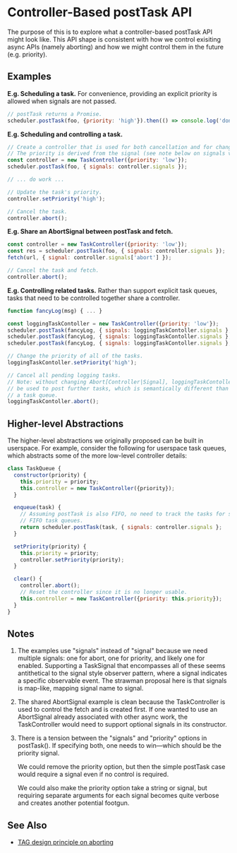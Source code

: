 # Controller-Based postTask API

The purpose of this is to explore what a controller-based postTask API might
look like. This API shape is consistent with how we control exisiting async
APIs (namely aborting) and how we might control them in the future (e.g.
priority).

## Examples

**E.g. Scheduling a task.**
For convenience, providing an explicit priority is allowed when signals are not
passed.

```javascript
// postTask returns a Promise.
scheduler.postTask(foo, {priority: 'high'}).then(() => console.log('done'));
```

**E.g. Scheduling and controlling a task.**
```javascript
// Create a controller that is used for both cancellation and for changing priority.
// The priority is derived from the signal (see note below on signals vs. priority option).
const controller = new TaskController({priority: 'low'});
scheduler.postTask(foo, { signals: controller.signals });

// ... do work ...

// Update the task's priority.
controller.setPriority('high');

// Cancel the task.
controller.abort();
```

**E.g. Share an AbortSignal between postTask and fetch.**
```javascript
const controller = new TaskController({priority: 'low'});
const res = scheduler.postTask(foo, { signals: controller.signals });
fetch(url, { signal: controller.signals['abort'] });

// Cancel the task and fetch.
controller.abort();
```

**E.g. Controlling related tasks.**
Rather than support explicit task queues, tasks that need to be controlled
together share a controller.
```javascript
function fancyLog(msg) { ... }

const loggingTaskContoller = new TaskController({priority: 'low'});
scheduler.postTask(fancyLog, { signals: loggingTaskContoller.signals }, 'foo');
scheduler.postTask(fancyLog, { signals: loggingTaskContoller.signals }, 'bar');
scheduler.postTask(fancyLog, { signals: loggingTaskContoller.signals }, 'baz');

// Change the priority of all of the tasks.
loggingTaskContoller.setPriority('high');

// Cancel all pending logging tasks.
// Note: without changing Abort[Controller|Signal], loggingTaskContoller cannot
// be used to post further tasks, which is semantically different than clearing
// a task queue.
loggingTaskContoller.abort();
```

## Higher-level Abstractions

The higher-level abstractions we originally proposed can be built in userspace.
For example, consider the following for userspace task queues, which abstracts
some of the more low-level controller details:

```javascript
class TaskQueue {
  constructor(priority) {
    this.priority = priority;
    this.controller = new TaskController({priority});
  }

  enqueue(task) {
    // Assuming postTask is also FIFO, no need to track the tasks for simple
    // FIFO task queues.
    return scheduler.postTask(task, { signals: controller.signals };
  }

  setPriority(priority) {
    this.priority = priority;
    controller.setPriority(priority);
  }

  clear() {
    controller.abort();
    // Reset the controller since it is no longer usable.
    this.controller = new TaskController({priority: this.priority});
  }
}
```

## Notes

1. The examples use "signals" instead of "signal" because we need multiple
   signals: one for abort, one for priority, and likely one for enabled.
   Supporting a TaskSignal that encompasses all of these seems antithetical to
   the signal style observer pattern, where a signal indicates a specific
   observable event. The strawman proposal here is that signals is map-like,
   mapping signal name to signal.

2. The shared AbortSignal example is clean because the TaskController is used
   to control the fetch and is created first. If one wanted to use an AbortSignal
   already associated with other async work, the TaskController would need to
   support optional signals in its constructor.

3. There is a tension between the "signals" and "priority" options in postTask().
   If specifying both, one needs to win&mdash;which should be the priority signal.

   We could remove the priority option, but then the simple postTask case would
   require a signal even if no control is required.

   We could also make the priority option take a string or signal, but requiring
   separate arguments for each signal becomes quite verbose and creates another
   potential footgun.

## See Also

* [TAG design principle on aborting](https://w3ctag.github.io/design-principles/#aborting)
